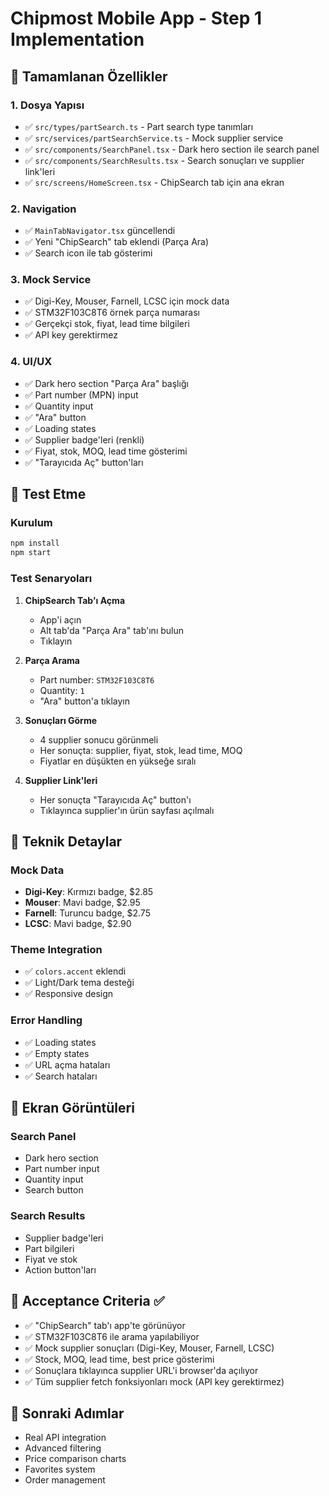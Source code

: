 # Chipmost Mobile App - Step 1 Implementation

## 🎯 Tamamlanan Özellikler

### 1. Dosya Yapısı
- ✅ `src/types/partSearch.ts` - Part search type tanımları
- ✅ `src/services/partSearchService.ts` - Mock supplier service
- ✅ `src/components/SearchPanel.tsx` - Dark hero section ile search panel
- ✅ `src/components/SearchResults.tsx` - Search sonuçları ve supplier link'leri
- ✅ `src/screens/HomeScreen.tsx` - ChipSearch tab için ana ekran

### 2. Navigation
- ✅ `MainTabNavigator.tsx` güncellendi
- ✅ Yeni "ChipSearch" tab eklendi (Parça Ara)
- ✅ Search icon ile tab gösterimi

### 3. Mock Service
- ✅ Digi-Key, Mouser, Farnell, LCSC için mock data
- ✅ STM32F103C8T6 örnek parça numarası
- ✅ Gerçekçi stok, fiyat, lead time bilgileri
- ✅ API key gerektirmez

### 4. UI/UX
- ✅ Dark hero section "Parça Ara" başlığı
- ✅ Part number (MPN) input
- ✅ Quantity input
- ✅ "Ara" button
- ✅ Loading states
- ✅ Supplier badge'leri (renkli)
- ✅ Fiyat, stok, MOQ, lead time gösterimi
- ✅ "Tarayıcıda Aç" button'ları

## 🚀 Test Etme

### Kurulum
```bash
npm install
npm start
```

### Test Senaryoları
1. **ChipSearch Tab'ı Açma**
   - App'i açın
   - Alt tab'da "Parça Ara" tab'ını bulun
   - Tıklayın

2. **Parça Arama**
   - Part number: `STM32F103C8T6`
   - Quantity: `1`
   - "Ara" button'a tıklayın

3. **Sonuçları Görme**
   - 4 supplier sonucu görünmeli
   - Her sonuçta: supplier, fiyat, stok, lead time, MOQ
   - Fiyatlar en düşükten en yükseğe sıralı

4. **Supplier Link'leri**
   - Her sonuçta "Tarayıcıda Aç" button'ı
   - Tıklayınca supplier'ın ürün sayfası açılmalı

## 🔧 Teknik Detaylar

### Mock Data
- **Digi-Key**: Kırmızı badge, $2.85
- **Mouser**: Mavi badge, $2.95  
- **Farnell**: Turuncu badge, $2.75
- **LCSC**: Mavi badge, $2.90

### Theme Integration
- ✅ `colors.accent` eklendi
- ✅ Light/Dark tema desteği
- ✅ Responsive design

### Error Handling
- ✅ Loading states
- ✅ Empty states
- ✅ URL açma hataları
- ✅ Search hataları

## 📱 Ekran Görüntüleri

### Search Panel
- Dark hero section
- Part number input
- Quantity input  
- Search button

### Search Results
- Supplier badge'leri
- Part bilgileri
- Fiyat ve stok
- Action button'ları

## 🎉 Acceptance Criteria ✅

- ✅ "ChipSearch" tab'ı app'te görünüyor
- ✅ STM32F103C8T6 ile arama yapılabiliyor
- ✅ Mock supplier sonuçları (Digi-Key, Mouser, Farnell, LCSC)
- ✅ Stock, MOQ, lead time, best price gösterimi
- ✅ Sonuçlara tıklayınca supplier URL'i browser'da açılıyor
- ✅ Tüm supplier fetch fonksiyonları mock (API key gerektirmez)

## 🔮 Sonraki Adımlar

- Real API integration
- Advanced filtering
- Price comparison charts
- Favorites system
- Order management
